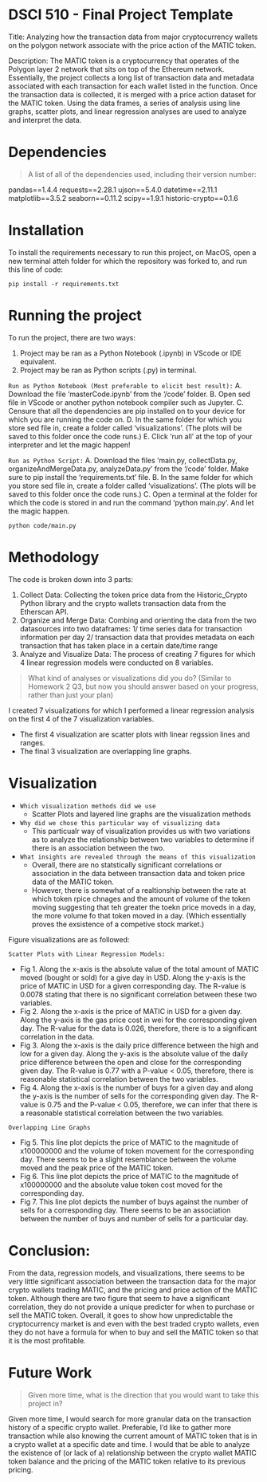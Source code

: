 # DSCI 510 - Final Project Template  

Title: Analyzing how the transaction data from major cryptocurrency wallets on the polygon network associate with the price action of the MATIC token.

Description: The MATIC token is a cryptocurrency that operates of the Polygon layer 2 network that sits on top of the Ethereum network. Essentially, the project collects a long list of transaction data and metadata associated with each transaction for each wallet listed in the function. Once the transaction data is collected, it is merged with a price action dataset for the MATIC token. Using the data frames, a series of analysis using line graphs, scatter plots, and linear regression analyses are used to analyze and interpret the data.


# Dependencies

> A list of all of the dependencies used, including their version number:

pandas==1.4.4
requests==2.28.1
ujson==5.4.0
datetime==2.11.1
matplotlib==3.5.2
seaborn==0.11.2
scipy==1.9.1
historic-crypto==0.1.6

# Installation

To install the requirements necessary to run this project, on MacOS, open a new terminal atteh folder for which the repository was forked to, and run this line of code:

```
pip install -r requirements.txt
```

# Running the project

To run the project, there are two ways: 
1. Project may be ran as a Python Notebook (.ipynb) in VScode or IDE equivalent.
2. Project may be ran as Python scripts (.py) in terminal.

`Run as Python Notebook (Most preferable to elicit best result):`
A.	Download the file ‘masterCode.ipynb’ from the ‘/code’ folder. 
B.	Open sed file in VScode or another python notebook compiler such as Jupyter.
C.	Censure that all the dependencies are pip installed on to your device for which you are running the code on.
D.	In the same folder for which you store sed file in, create a folder called ‘visualizations’. (The plots will be saved to this folder once the code runs.)
E.	Click ‘run all’ at the top of your interpreter and let the magic happen!

`Run as Python Script:`
A.	Download the files ‘main.py, collectData.py, organizeAndMergeData.py, analyzeData.py’ from the ‘/code’ folder. Make sure to pip install the ‘requirements.txt’ file.
B.	In the same folder for which you store sed file in, create a folder called ‘visualizations’. (The plots will be saved to this folder once the code runs.)
C.	Open a terminal at the folder for which the code is stored in and run the command ‘python main.py’. And let the magic happen. 

```
python code/main.py
```

# Methodology

The code is broken down into 3 parts:
1. Collect Data: Collecting the token price data from the Historic_Crypto Python library and the crypto wallets transaction data from the Etherscan API.
2. Organize and Merge Data: Combing and orienting the data from the two datasources into two dataframes: 1/ time series data for transaction information per day 2/ transaction data that provides metadata on each transaction that has taken place in a certain date/time range
3. Analyze and Visualize Data: The process of creating 7 figures for which 4 linear regression models were conducted on 8 variables. 

> What kind of analyses or visualizations did you do? (Similar to Homework 2 Q3, but now you should answer based on your progress, rather than just your plan)  

I created 7 visualizations for which I performed a linear regression analysis on the first 4 of the 7 visualization variables. 

- The first 4 visualization are scatter plots with linear regssion lines and ranges. 
- The final 3 visualization are overlapping line graphs. 


# Visualization

- `Which visualization methods did we use`
    - Scatter Plots and layered line graphs are the visualization methods
- `Why did we chose this particular way of visualizing data`
    - This particualr way of visualization provides us with two variations as to analyze the relationship between two variables to determine if there is an association between the two. 
- `What insights are revealed through the means of this visualization`
    - Overall, there are no statstically significant correlations or association in the data between transaction data and token price data of the MATIC token.
    - However, there is somewhat of a realtionship between the rate at which token rpice chnages and the amount of volume of the token moving suggesting that teh greater the toekn price moveds in a day, the more volume fo that token moved in a day. (Which essentially proves the exsistence of a competive stock market.)

Figure visualizations are as followed:

`Scatter Plots with Linear Regression Models:` 
- Fig 1. Along the x-axis is the absolute value of the total amount of MATIC moved (bought or sold) for a give day in USD. Along the y-axis is the price of MATIC in USD for a given corresponding day. The R-value is 0.0078 stating that there is no significant correlation between these two variables.
- Fig 2. Along the x-axis is the price of MATIC in USD for a given day. Along the y-axis is the gas price cost in wei for the corresponding given day. The R-value for the data is 0.026, therefore, there is to a significant correlation in the data.
- Fig 3. Along the x-axis is the daily price difference between the high and low for a given day. Along the y-axis is the absolute value of the daily price difference between the open and close for the corresponding given day. The R-value is 0.77 with a P-value < 0.05, therefore, there is reasonable statistical correlation between the two variables.
- Fig 4. Along the x-axis is the number of buys for a given day and along the y-axis is the number of sells for the corresponding given day. The R-value is 0.75 and the P-value < 0.05, therefore, we can infer that there is a reasonable statistical correlation between the two variables.

`Overlapping Line Graphs`
- Fig 5. This line plot depicts the price of MATIC to the magnitude of x100000000 and the volume of token movement for the corresponding day. There seems to be a slight resemblance between the volume moved and the peak price of the MATIC token.
- Fig 6. This line plot depicts the price of MATIC to the magnitude of x100000000 and the absolute value token cost moved for the corresponding day.
- Fig 7. This line plot depicts the number of buys against the number of sells for a corresponding day. There seems to be an association between the number of buys and number of sells for a particular day.

# Conclusion: 

From the data, regression models, and visualizations, there seems to be very little significant association between the transaction data for the major crypto wallets trading MATIC, and the pricing and price action of the MATIC token. Although there are two figure that seem to have a significant correlation, they do not provide a unique predicter for when to purchase or sell the MATIC token. Overall, it goes to show how unpredictable the cryptocurrency market is and even with the best traded crypto wallets, even they do not have a formula for when to buy and sell the MATIC token so that it is the most profitable. 

# Future Work

> Given more time, what is the direction that you would want to take this project in?  

Given more time, I would search for more granular data on the transaction history of a specific crypto wallet. Preferable, I’d like to gather more transaction while also knowing the current amount of MATIC token that is in a crypto wallet at a specific date and time. I would that be able to analyze the existence of (or lack of a) relationship between the crypto wallet MATIC token balance and the pricing of the MATIC token relative to its previous pricing. 